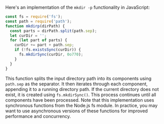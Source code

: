 Here's an implementation of the `mkdir -p` functionality in JavaScript:
```javascript
const fs = require('fs');
const path = require('path');
function mkdirp(dirPath) {
  const parts = dirPath.split(path.sep);
  let curDir = '';
  for (let part of parts) {
    curDir += part + path.sep;
    if (!fs.existsSync(curDir)) {
      fs.mkdirSync(curDir, 0o770);
    }
  }
}
```
This function splits the input directory path into its components using `path.sep` as the separator. It then iterates through each component, appending it to a running directory path. If the current directory does not exist, it is created using `fs.mkdirSync()`. This process continues until all components have been processed.
Note that this implementation uses synchronous functions from the Node.js fs module. In practice, you may want to use asynchronous versions of these functions for improved performance and concurrency.


